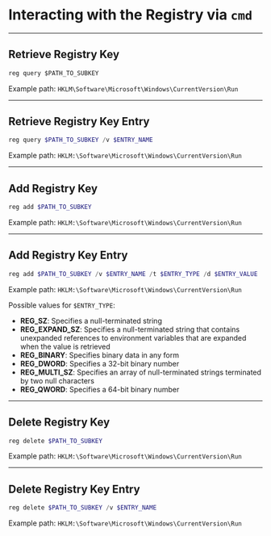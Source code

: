 # Interacting with the Registry via `cmd`

---

## Retrieve Registry Key

```cmd
reg query $PATH_TO_SUBKEY
```

Example path: `HKLM\Software\Microsoft\Windows\CurrentVersion\Run`

---

## Retrieve Registry Key Entry

```powershell
reg query $PATH_TO_SUBKEY /v $ENTRY_NAME
```

Example path: `HKLM:\Software\Microsoft\Windows\CurrentVersion\Run`

---

## Add Registry Key

```powershell
reg add $PATH_TO_SUBKEY
```

Example path: `HKLM:\Software\Microsoft\Windows\CurrentVersion\Run`

---

## Add Registry Key Entry

```powershell
reg add $PATH_TO_SUBKEY /v $ENTRY_NAME /t $ENTRY_TYPE /d $ENTRY_VALUE
```

Example path: `HKLM:\Software\Microsoft\Windows\CurrentVersion\Run`

Possible values for `$ENTRY_TYPE`:

-   **REG_SZ**: Specifies a null-terminated string
-   **REG_EXPAND_SZ**: Specifies a null-terminated string that contains unexpanded references to environment variables that are expanded when the value is retrieved
-   **REG_BINARY**: Specifies binary data in any form
-   **REG_DWORD**: Specifies a 32-bit binary number
-   **REG_MULTI_SZ**: Specifies an array of null-terminated strings terminated by two null characters
-   **REG_QWORD**: Specifies a 64-bit binary number

---

## Delete Registry Key

```powershell
reg delete $PATH_TO_SUBKEY
```

Example path: `HKLM:\Software\Microsoft\Windows\CurrentVersion\Run`

---

## Delete Registry Key Entry

```powershell
reg delete $PATH_TO_SUBKEY /v $ENTRY_NAME
```

Example path: `HKLM:\Software\Microsoft\Windows\CurrentVersion\Run`

